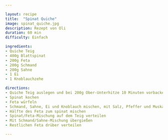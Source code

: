```yaml
---

layout: recipe
title:  "Spinat Quiche"
image: spinat_quiche.jpg
description: Rezept von Oli
duration: 60 min
difficulty: Einfach

ingredients:
- Quiche Teig
- 400g Blattspinat
- 200g Feta
- 200g Schmand
- 200g Sahne
- 1 Ei
- 1 Knoblauchzehe

directions:
- Quiche Teig auslegen und bei 200g Ober-Unterhitze 10 Minuten vorbacken
- Spinat kochen
- Feta würfeln
- Schmand, Sahne, Ei und Knoblauch mischen, mit Salz, Pfeffer und Muskatnuss abschmecken
- Hälfte des Feta zum spinat mischen
- Spinat/Feta-Mischung auf dem Teig verteilen
- Mit Schmand/Sahne-Mischung übergießen
- Restlichen Feta drüber verteilen

---
```


